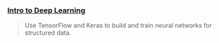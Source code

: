 ### [Intro to Deep Learning](https://www.kaggle.com/learn/intro-to-deep-learning)
> Use TensorFlow and Keras to build and train neural networks for structured data.
